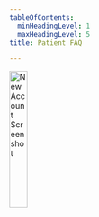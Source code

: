 ```yaml
---
tableOfContents:
  minHeadingLevel: 1
  maxHeadingLevel: 5
title: Patient FAQ

---
```


<img src="/comingSoon.png" alt="New Account Screenshot" style="width:25%;">
